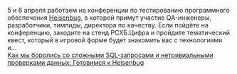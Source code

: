 <!--2025-04-02 13:34:17-->
<div class="yb">
  <div class="rss smaller1 habr"><p>5 и 6 апреля работаем на конференции по тестированию программного обеспечения <a href="https://heisenbug.ru/partners/rshb/">Heisenbug</a>, в которой примут участие QA-инженеры, разработчики, тимлиды, директора по качеству. Если пойдёте на конференцию, заходите на стенд РСХБ.Цифра и пройдите тематический квест, который в игровой форме будет знакомить вас с технологиями и... <br><a class="light" href="https://habr.com/ru/companies/rshb/news/896876/?utm_source=habrahabr&utm_medium=rss&utm_campaign=896876">Как мы боролись со сложными SQL-запросами и нетривиальными проверками данных: Готовимся к Heisenbug</a></div>
</div>
